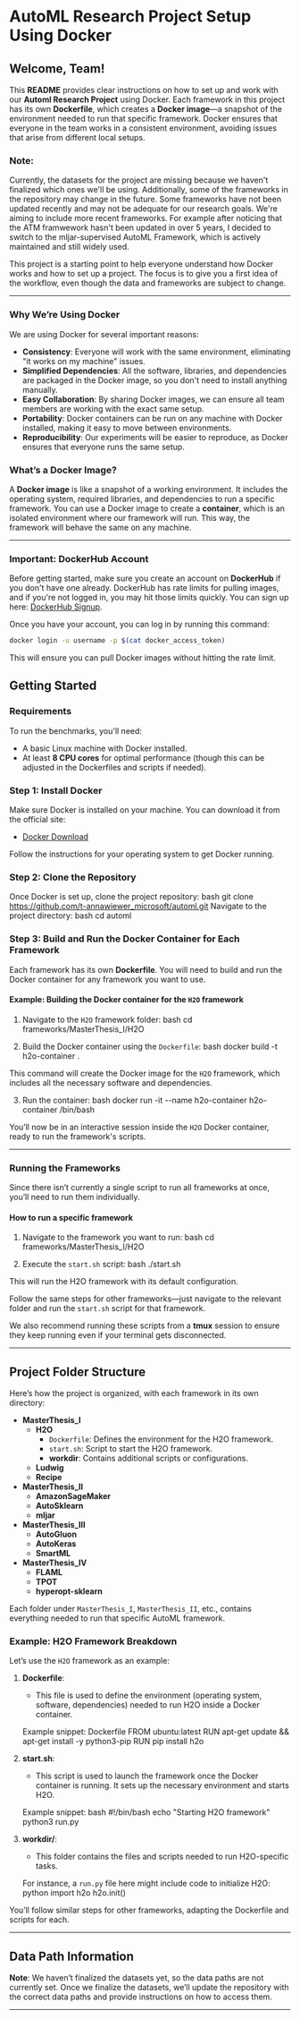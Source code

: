 # AutoML Research Project Setup Using Docker

## Welcome, Team!

This **README** provides clear instructions on how to set up and work with our **Automl Research Project** using Docker. Each framework in this project has its own **Dockerfile**, which creates a **Docker image**—a snapshot of the environment needed to run that specific framework. Docker ensures that everyone in the team works in a consistent environment, avoiding issues that arise from different local setups.

### **Note:**
Currently, the datasets for the project are missing because we haven't finalized which ones we'll be using. Additionally, some of the frameworks in the repository may change in the future. Some frameworks have not been updated recently and may not be adequate for our research goals. We're aiming to include more recent frameworks. For example after noticing that the ATM framwework hasn't been updated in over 5 years, I decided to switch to the   mljar-supervised AutoML Framework, which is actively maintained and still widely used.

This project is a starting point to help everyone understand how Docker works and how to set up a project. The focus is to give you a first idea of the workflow, even though the data and frameworks are subject to change.

---

### Why We’re Using Docker

We are using Docker for several important reasons:
- **Consistency**: Everyone will work with the same environment, eliminating "it works on my machine" issues.
- **Simplified Dependencies**: All the software, libraries, and dependencies are packaged in the Docker image, so you don't need to install anything manually.
- **Easy Collaboration**: By sharing Docker images, we can ensure all team members are working with the exact same setup.
- **Portability**: Docker containers can be run on any machine with Docker installed, making it easy to move between environments.
- **Reproducibility**: Our experiments will be easier to reproduce, as Docker ensures that everyone runs the same setup.

### What’s a Docker Image?

A **Docker image** is like a snapshot of a working environment. It includes the operating system, required libraries, and dependencies to run a specific framework. You can use a Docker image to create a **container**, which is an isolated environment where our framework will run. This way, the framework will behave the same on any machine.

---

### Important: DockerHub Account

Before getting started, make sure you create an account on **DockerHub** if you don't have one already. DockerHub has rate limits for pulling images, and if you're not logged in, you may hit those limits quickly. You can sign up here: [DockerHub Signup](https://hub.docker.com/signup).

Once you have your account, you can log in by running this command:

```bash
docker login -u username -p $(cat docker_access_token)

```
This will ensure you can pull Docker images without hitting the rate limit.

## Getting Started

### Requirements

To run the benchmarks, you'll need:
- A basic Linux machine with Docker installed.
- At least **8 CPU cores** for optimal performance (though this can be adjusted in the Dockerfiles and scripts if needed).

### Step 1: Install Docker
Make sure Docker is installed on your machine. You can download it from the official site:

- [Docker Download](https://www.docker.com/get-started)

Follow the instructions for your operating system to get Docker running.

### Step 2: Clone the Repository

Once Docker is set up, clone the project repository:
bash
git clone https://github.com/t-annawiewer_microsoft/automl.git
Navigate to the project directory:
bash
cd automl
### Step 3: Build and Run the Docker Container for Each Framework

Each framework has its own **Dockerfile**. You will need to build and run the Docker container for any framework you want to use.

#### Example: Building the Docker container for the `H2O` framework

1. Navigate to the `H2O` framework folder:
bash
   cd frameworks/MasterThesis_I/H2O
   
2. Build the Docker container using the `Dockerfile`:
bash
   docker build -t h2o-container .
   
This command will create the Docker image for the `H2O` framework, which includes all the necessary software and dependencies.

3. Run the container:
bash
   docker run -it --name h2o-container h2o-container /bin/bash
   
You’ll now be in an interactive session inside the `H2O` Docker container, ready to run the framework's scripts.

---

### Running the Frameworks

Since there isn’t currently a single script to run all frameworks at once, you’ll need to run them individually.

#### How to run a specific framework

1. Navigate to the framework you want to run:
bash
   cd frameworks/MasterThesis_I/H2O
   
2. Execute the `start.sh` script:
bash
   ./start.sh
   
This will run the H2O framework with its default configuration.

Follow the same steps for other frameworks—just navigate to the relevant folder and run the `start.sh` script for that framework.

We also recommend running these scripts from a **tmux** session to ensure they keep running even if your terminal gets disconnected.

---

## Project Folder Structure

Here’s how the project is organized, with each framework in its own directory:

- **MasterThesis_I**  
  - **H2O**
    - `Dockerfile`: Defines the environment for the H2O framework.
    - `start.sh`: Script to start the H2O framework.
    - **workdir**: Contains additional scripts or configurations.
  - **Ludwig**
  - **Recipe**
- **MasterThesis_II**  
  - **AmazonSageMaker**
  - **AutoSklearn**
  - **mljar**
- **MasterThesis_III**  
  - **AutoGluon**
  - **AutoKeras**
  - **SmartML**
- **MasterThesis_IV**  
  - **FLAML**
  - **TPOT**
  - **hyperopt-sklearn**

Each folder under `MasterThesis_I`, `MasterThesis_II`, etc., contains everything needed to run that specific AutoML framework.

### Example: H2O Framework Breakdown

Let’s use the `H2O` framework as an example:

1. **Dockerfile**: 
   - This file is used to define the environment (operating system, software, dependencies) needed to run H2O inside a Docker container.
   
   Example snippet:
Dockerfile
   FROM ubuntu:latest
   RUN apt-get update && apt-get install -y python3-pip
   RUN pip install h2o
   
2. **start.sh**: 
   - This script is used to launch the framework once the Docker container is running. It sets up the necessary environment and starts H2O.
   
   Example snippet:
bash
   #!/bin/bash
   echo "Starting H2O framework"
   python3 run.py
   
3. **workdir/**: 
   - This folder contains the files and scripts needed to run H2O-specific tasks. 
   
   For instance, a `run.py` file here might include code to initialize H2O:
python
   import h2o
   h2o.init()
   
You’ll follow similar steps for other frameworks, adapting the Dockerfile and scripts for each.

---

## Data Path Information

**Note**: We haven’t finalized the datasets yet, so the data paths are not currently set. Once we finalize the datasets, we’ll update the repository with the correct data paths and provide instructions on how to access them.

---


